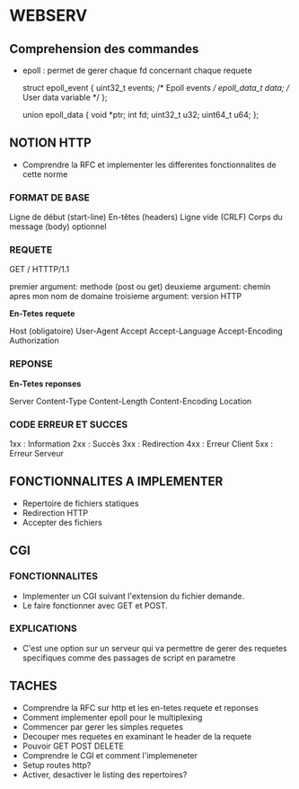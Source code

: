# WEBSERV

## Comprehension des commandes

- epoll : permet de gerer chaque fd concernant chaque requete
    
    struct epoll_event {
        uint32_t      events;  /* Epoll events */
        epoll_data_t  data;    /* User data variable */
    };

    union epoll_data {
        void     *ptr;
        int       fd;
        uint32_t  u32;
        uint64_t  u64;
    };


## NOTION HTTP

- Comprendre la RFC et implementer les differentes fonctionnalites de cette norme


### FORMAT DE BASE

Ligne de début (start-line)
En-têtes (headers)
Ligne vide (CRLF)
Corps du message (body) optionnel

### REQUETE

GET / HTTTP/1.1

premier argument: methode (post ou get)
deuxieme argument: chemin apres mon nom de domaine
troisieme argument: version HTTP

**En-Tetes requete**

Host (obligatoire)
User-Agent
Accept
Accept-Language
Accept-Encoding
Authorization

### REPONSE


**En-Tetes reponses**

Server
Content-Type
Content-Length
Content-Encoding
Location

### CODE ERREUR ET SUCCES

1xx : Information
2xx : Succès
3xx : Redirection
4xx : Erreur Client
5xx : Erreur Serveur

## FONCTIONNALITES A IMPLEMENTER

- Repertoire de fichiers statiques
- Redirection HTTP
- Accepter des fichiers

## CGI

### FONCTIONNALITES

- Implementer un CGI suivant l'extension du fichier demande.
- Le faire fonctionner avec GET et POST.

### EXPLICATIONS

- C'est une option sur un serveur qui va permettre de gerer des requetes specifiques comme des passages de script en parametre

## TACHES

- Comprendre la RFC sur http et les en-tetes requete et reponses
- Comment implementer epoll pour le multiplexing
- Commencer par gerer les simples requetes
- Decouper mes requetes en examinant le header de la requete
- Pouvoir GET POST DELETE
- Comprendre le CGI et comment l'implemeneter
- Setup routes http?
- Activer, desactiver le listing des repertoires?